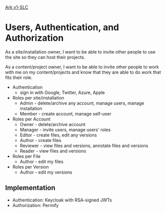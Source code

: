 [Ark v1-SLC](_index.md)

# Users, Authentication, and Authorization

As a site/installation owner, I want to be able to invite other people to use the site so they can host their projects.

As a content/project owner, I want to be able to invite other people to work with me on my content/projects and know that they are able to do work that fits their role.

* Authentication 
    - sign in with Google, Twitter, Azure, Apple
* Roles per site/installation
    - Admin - delete/archive any account, manage users, manage installation
    - Member - create account, manage self-user
* Roles per Account 
    - Owner - delete/archive account
    - Manager - invite users, manage users' roles
    - Editor - create files, edit any versions
    - Author - create files
    - Reviewer - view files and versions, annotate files and versions
    - Reader - view files and versions
* Roles per File
    - Author - edit my files
* Roles per Version
    - Author - edit my versions

## Implementation

- Authentication: Keycloak with RSA-signed JWTs
- Authorization: Permify
